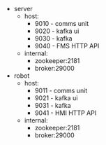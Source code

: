 - server
    - host:
        - 9010 - comms unit
        - 9020 - kafka ui
        - 9030 - kafka
        - 9040 - FMS HTTP API
    - internal:
        - zookeeper:2181
        - broker:29000
- robot
    - host:
        - 9011 - comms unit
        - 9021 - kafka ui
        - 9031 - kafka
        - 9041 - HMI HTTP API
    - internal:
        - zookeeper:2181
        - broker:29000
